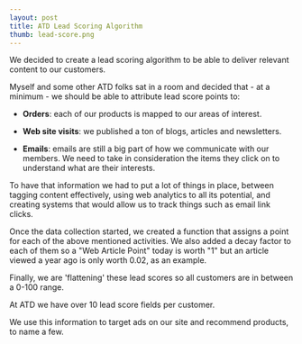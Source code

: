 ```yaml
---
layout: post
title: ATD Lead Scoring Algorithm
thumb: lead-score.png
---
```

We decided to create a lead scoring algorithm to be able to deliver relevant
content to our customers.

Myself and some other ATD folks sat in a room and decided that - at a minimum -
we should be able to attribute lead score points to:

* **Orders**: each of our products is mapped to our areas of interest.

* **Web site visits**: we published a ton of blogs, articles and newsletters.

* **Emails**: emails are still a big part of how we communicate
with our members. We need to take in consideration the items they click on
to understand what are their interests.


To have that information we had to put a lot of things in place, between
tagging content effectively, using web analytics to all its potential, and creating
systems that would allow us to track things such as email link clicks.

Once the data collection started, we created a function
that assigns a point for each of the above mentioned activities. We also added a decay factor
to each of them so a "Web Article Point" today is worth "1" but an article viewed a year ago is only worth 0.02, as an example.

Finally, we are 'flattening' these lead scores so all customers are in between a 0-100 range.

At ATD we have over 10 lead score fields per customer.

We use this information to target ads on our site and recommend products, to name a few.
